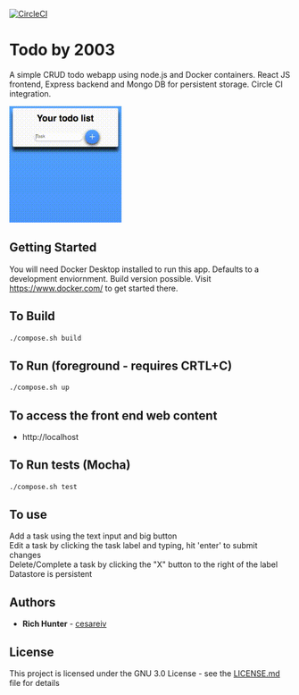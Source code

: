 [![CircleCI](https://circleci.com/gh/cesareiv/todo/tree/master.svg?style=svg)](https://circleci.com/gh/cesareiv/todo/tree/master)

# Todo by 2003
A simple CRUD todo webapp using node.js and Docker containers. React JS frontend, Express backend and Mongo DB for persistent storage. Circle CI integration.

![Todo2003](todo2013.gif)

## Getting Started
You will need Docker Desktop installed to run this app. Defaults to a development enviornment. Build version possible. Visit https://www.docker.com/ to get started there.

## To Build
```bash
./compose.sh build
```

## To Run (foreground - requires CRTL+C)
```bash
./compose.sh up
```

## To access the front end web content
* http://localhost

## To Run tests (Mocha)
```bash
./compose.sh test
```

## To use
Add a task using the text input and big button
<br>Edit a task by clicking the task label and typing, hit 'enter' to submit changes
<br>Delete/Complete a task by clicking the "X" button to the right of the label
<br>Datastore is persistent

## Authors

* **Rich Hunter** - [cesareiv](https://github.com/cesareiv)

## License

This project is licensed under the GNU 3.0 License - see the [LICENSE.md](LICENSE.md) file for details

